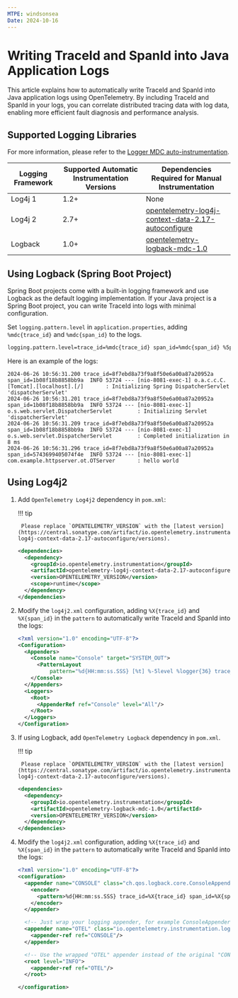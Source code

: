```yaml
---
MTPE: windsonsea
Date: 2024-10-16
---
```


# Writing TraceId and SpanId into Java Application Logs

This article explains how to automatically write TraceId and SpanId into Java application logs using OpenTelemetry. By including TraceId and SpanId in your logs, you can correlate distributed tracing data with log data, enabling more efficient fault diagnosis and performance analysis.

## Supported Logging Libraries

For more information, please refer to the [Logger MDC auto-instrumentation](https://github.com/open-telemetry/opentelemetry-java-instrumentation/blob/main/docs/logger-mdc-instrumentation.md).

| Logging Framework | Supported Automatic Instrumentation Versions | Dependencies Required for Manual Instrumentation |
| ------------------ | ----------------------------------------- | ----------------------------------------------- |
| Log4j 1 | 1.2+ | None |
| Log4j 2 | 2.7+ | [opentelemetry-log4j-context-data-2.17-autoconfigure](https://github.com/open-telemetry/opentelemetry-java-instrumentation/tree/main/instrumentation/log4j/log4j-context-data/log4j-context-data-2.17/library-autoconfigure) |
| Logback | 1.0+ | [opentelemetry-logback-mdc-1.0](https://github.com/open-telemetry/opentelemetry-java-instrumentation/tree/main/instrumentation/logback/logback-mdc-1.0/library) |

## Using Logback (Spring Boot Project)

Spring Boot projects come with a built-in logging framework and use Logback as the default logging implementation. If your Java project is a Spring Boot project, you can write TraceId into logs with minimal configuration.

Set `logging.pattern.level` in `application.properties`, adding `%mdc{trace_id}` and `%mdc{span_id}` to the logs.

```bash
logging.pattern.level=trace_id=%mdc{trace_id} span_id=%mdc{span_id} %5p ....omited...
```

Here is an example of the logs:

```console
2024-06-26 10:56:31.200 trace_id=8f7ebd8a73f9a8f50e6a00a87a20952a span_id=1b08f18b8858bb9a  INFO 53724 --- [nio-8081-exec-1] o.a.c.c.C.[Tomcat].[localhost].[/]       : Initializing Spring DispatcherServlet 'dispatcherServlet'
2024-06-26 10:56:31.201 trace_id=8f7ebd8a73f9a8f50e6a00a87a20952a span_id=1b08f18b8858bb9a  INFO 53724 --- [nio-8081-exec-1] o.s.web.servlet.DispatcherServlet        : Initializing Servlet 'dispatcherServlet'
2024-06-26 10:56:31.209 trace_id=8f7ebd8a73f9a8f50e6a00a87a20952a span_id=1b08f18b8858bb9a  INFO 53724 --- [nio-8081-exec-1] o.s.web.servlet.DispatcherServlet        : Completed initialization in 8 ms
2024-06-26 10:56:31.296 trace_id=8f7ebd8a73f9a8f50e6a00a87a20952a span_id=5743699405074f4e  INFO 53724 --- [nio-8081-exec-1] com.example.httpserver.ot.OTServer       : hello world
```

## Using Log4j2

1. Add `OpenTelemetry Log4j2` dependency in `pom.xml`:

    !!! tip

        Please replace `OPENTELEMETRY_VERSION` with the [latest version](https://central.sonatype.com/artifact/io.opentelemetry.instrumentation/opentelemetry-log4j-context-data-2.17-autoconfigure/versions).

    ```xml
    <dependencies>
      <dependency>
        <groupId>io.opentelemetry.instrumentation</groupId>
        <artifactId>opentelemetry-log4j-context-data-2.17-autoconfigure</artifactId>
        <version>OPENTELEMETRY_VERSION</version>
        <scope>runtime</scope>
      </dependency>
    </dependencies>
    ```

2. Modify the `log4j2.xml` configuration, adding `%X{trace_id}` and `%X{span_id}` in the `pattern` to automatically write TraceId and SpanId into the logs:

    ```xml
    <?xml version="1.0" encoding="UTF-8"?>
    <Configuration>
      <Appenders>
        <Console name="Console" target="SYSTEM_OUT">
          <PatternLayout
              pattern="%d{HH:mm:ss.SSS} [%t] %-5level %logger{36} trace_id=%X{trace_id} span_id=%X{span_id} trace_flags=%X{trace_flags} - %msg%n"/>
        </Console>
      </Appenders>
      <Loggers>
        <Root>
          <AppenderRef ref="Console" level="All"/>
        </Root>
      </Loggers>
    </Configuration>
    ```

3. If using Logback, add `OpenTelemetry Logback` dependency in `pom.xml`.

    !!! tip

        Please replace `OPENTELEMETRY_VERSION` with the [latest version](https://central.sonatype.com/artifact/io.opentelemetry.instrumentation/opentelemetry-log4j-context-data-2.17-autoconfigure/versions).

    ```xml
    <dependencies>
      <dependency>
        <groupId>io.opentelemetry.instrumentation</groupId>
        <artifactId>opentelemetry-logback-mdc-1.0</artifactId>
        <version>OPENTELEMETRY_VERSION</version>
      </dependency>
    </dependencies>
    ```

4. Modify the `log4j2.xml` configuration, adding `%X{trace_id}` and `%X{span_id}` in the `pattern` to automatically write TraceId and SpanId into the logs:

    ```xml
    <?xml version="1.0" encoding="UTF-8"?>
    <configuration>
      <appender name="CONSOLE" class="ch.qos.logback.core.ConsoleAppender">
        <encoder>
          <pattern>%d{HH:mm:ss.SSS} trace_id=%X{trace_id} span_id=%X{span_id} trace_flags=%X{trace_flags} %msg%n</pattern>
        </encoder>
      </appender>

      <!-- Just wrap your logging appender, for example ConsoleAppender, with OpenTelemetryAppender -->
      <appender name="OTEL" class="io.opentelemetry.instrumentation.logback.mdc.v1_0.OpenTelemetryAppender">
        <appender-ref ref="CONSOLE"/>
      </appender>

      <!-- Use the wrapped "OTEL" appender instead of the original "CONSOLE" one -->
      <root level="INFO">
        <appender-ref ref="OTEL"/>
      </root>

    </configuration>
    ```
